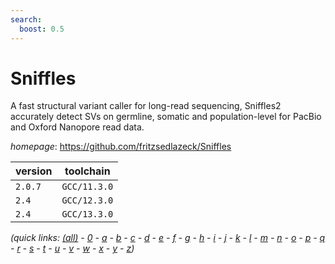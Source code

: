 ```yaml
---
search:
  boost: 0.5
---
```

# Sniffles

A fast structural variant caller for long-read sequencing,  Sniffles2 accurately detect SVs on germline, somatic and population-level for PacBio and Oxford Nanopore read data.

*homepage*: <https://github.com/fritzsedlazeck/Sniffles>

version | toolchain
--------|----------
``2.0.7`` | ``GCC/11.3.0``
``2.4`` | ``GCC/12.3.0``
``2.4`` | ``GCC/13.3.0``


*(quick links: [(all)](../index.md) - [0](../0/index.md) - [a](../a/index.md) - [b](../b/index.md) - [c](../c/index.md) - [d](../d/index.md) - [e](../e/index.md) - [f](../f/index.md) - [g](../g/index.md) - [h](../h/index.md) - [i](../i/index.md) - [j](../j/index.md) - [k](../k/index.md) - [l](../l/index.md) - [m](../m/index.md) - [n](../n/index.md) - [o](../o/index.md) - [p](../p/index.md) - [q](../q/index.md) - [r](../r/index.md) - [s](../s/index.md) - [t](../t/index.md) - [u](../u/index.md) - [v](../v/index.md) - [w](../w/index.md) - [x](../x/index.md) - [y](../y/index.md) - [z](../z/index.md))*

